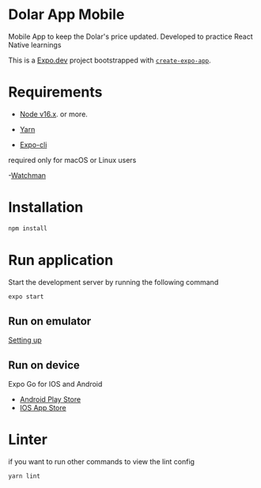 # Dolar App Mobile

Mobile App to keep the Dolar's price updated. Developed to practice React Native learnings

This is a [Expo.dev](https://docs.expo.dev/) project bootstrapped with [`create-expo-app`](https://docs.expo.dev/get-started/create-a-new-app/).

# Requirements

- [Node v16.x](https://nodejs.org/en/download/). or more.

- [Yarn](https://yarnpkg.com/getting-started/install)

- [Expo-cli](https://docs.expo.io/get-started/installation/)

required only for macOS or Linux users

-[Watchman](https://facebook.github.io/watchman/docs/install#buildinstall)

# Installation

```bash
npm install
```

# Run application

Start the development server by running the following command

```bash
expo start
```


## Run on emulator

[Setting up](https://reactnative.dev/docs/environment-setup)

## Run on device

Expo Go for IOS and Android

- [Android Play Store](https://play.google.com/store/apps/details?id=host.exp.exponent)
- [IOS App Store](https://apps.apple.com/app/expo-go/id982107779)

# Linter

if you want to run other commands to view the lint config

```bash
yarn lint
```


